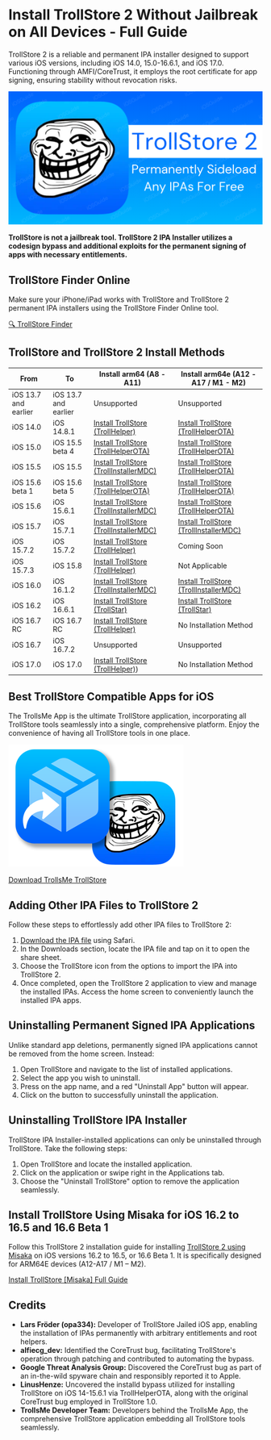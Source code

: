 # Install TrollStore 2 Without Jailbreak on All Devices - Full Guide

TrollStore 2 is a reliable and permanent IPA installer designed to support various iOS versions, including iOS 14.0, 15.0-16.6.1, and iOS 17.0. Functioning through AMFI/CoreTrust, it employs the root certificate for app signing, ensuring stability without revocation risks.

![Cover Image](https://github.com/iOSGuide/installing-trollstore/blob/main/Install%20TrollStore%202%20Without%20Jailbreak.png)

**TrollStore is not a jailbreak tool. TrollStore 2 IPA Installer utilizes a codesign bypass and additional exploits for the permanent signing of apps with necessary entitlements.**

## TrollStore Finder Online
Make sure your iPhone/iPad works with TrollStore and TrollStore 2 permanent IPA installers using the TrollStore Finder Online tool.

[🔍 TrollStore Finder](https://iexmo.com/trollstore-finder/)

## TrollStore and TrollStore 2 Install Methods 

| From                  | To                  | Install arm64 (A8 - A11)                   | Install arm64e (A12 - A17 / M1 - M2)           |
|-----------------------|---------------------|-----------------------------------|---------------------------------------|
| iOS 13.7 and earlier      | iOS  13.7 and earlier   |           Unsupported                         |        Unsupported         |
| iOS 14.0                  | iOS 14.8.1              | [Install TrollStore (TrollHelper)](https://iexmo.com/trollstore-helper/) | [Install TrollStore (TrollHelperOTA)](https://iexmo.com/trollstore-helper/) |
| iOS 15.0                  | iOS 15.5 beta 4         | [Install TrollStore (TrollHelperOTA)](https://iexmo.com/trollstore-helper/) |   [Install TrollStore (TrollHelperOTA)](https://iexmo.com/trollstore-helper/)                                    |
| iOS 15.5                  | iOS 15.5                | [Install TrollStore (TrollInstallerMDC)](https://iexmo.com/trollstore-helper/) | [Install TrollStore (TrollHelperOTA)](https://iexmo.com/trollstore-helper/) |
| iOS 15.6 beta 1           | iOS 15.6 beta 5         | [Install TrollStore (TrollHelperOTA)](https://iexmo.com/trollstore-helper/) |  [Install TrollStore (TrollHelperOTA)](https://iexmo.com/trollstore-helper/)                                     |
| iOS 15.6                  | iOS 15.6.1              | [Install TrollStore (TrollInstallerMDC)](https://iexmo.com/trollstore-helper/) | [Install TrollStore (TrollHelperOTA)](https://iexmo.com/trollstore-helper/) |
| iOS 15.7                  | iOS 15.7.1              | [Install TrollStore (TrollInstallerMDC)](https://iexmo.com/trollstore-helper/) |  [Install TrollStore (TrollInstallerMDC)](https://iexmo.com/trollstore-helper/)                                  |
| iOS 15.7.2               | iOS 15.7.2              | [Install TrollStore (TrollHelper)](https://iexmo.com/trollstore-helper/) | Coming Soon                            |
| iOS 15.7.3               | iOS 15.8                | [Install TrollStore (TrollHelper)](https://iexmo.com/trollstore-helper/) | Not Applicable                        |
| iOS 16.0                  | iOS 16.1.2              | [Install TrollStore (TrollInstallerMDC)](https://iexmo.com/trollstore-helper/) | [Install TrollStore (TrollInstallerMDC)](https://iexmo.com/trollstore-helper/)                         |
| iOS 16.2               | iOS 16.6.1                | [Install TrollStore (TrollStar)](https://github.com/iOSGuide/installing-trollstore-trollstar/) | [Install TrollStore (TrollStar)](https://github.com/iOSGuide/installing-trollstore-trollstar/) |
| iOS 16.7 RC               | iOS 16.7 RC               | [Install TrollStore (TrollHelper)](https://iexmo.com/trollstore-helper/) | No Installation Method                        |
| iOS 16.7                  | iOS 16.7.2              |           Unsupported                         |        Unsupported         |
| iOS 17.0                  | iOS 17.0                | [Install TrollStore (TrollHelper)](https://iexmo.com/trollstore-helper/)) | No Installation Method                 |

## Best TrollStore Compatible Apps for iOS

The TrollsMe App is the ultimate TrollStore application, incorporating all TrollStore tools seamlessly into a single, comprehensive platform. Enjoy the convenience of having all TrollStore tools in one place.

![TrollsMe Icon](https://github.com/iOSGuide/installing-trollstore/blob/main/TrollsMe%20TrollStore%20IPA%20Installer.png)

[Download TrollsMe TrollStore](https://iospack.com/apps/trollsme-trollstore/)

## Adding Other IPA Files to TrollStore 2

Follow these steps to effortlessly add other IPA files to TrollStore 2:

1. [Download the IPA file](https://iospack.com/apps/trollsme-trollstore/) using Safari.
2. In the Downloads section, locate the IPA file and tap on it to open the share sheet.
3. Choose the TrollStore icon from the options to import the IPA into TrollStore 2.
4. Once completed, open the TrollStore 2 application to view and manage the installed IPAs. Access the home screen to conveniently launch the installed IPA apps.

## Uninstalling Permanent Signed IPA Applications

Unlike standard app deletions, permanently signed IPA applications cannot be removed from the home screen. Instead:

1. Open TrollStore and navigate to the list of installed applications.
2. Select the app you wish to uninstall.
3. Press on the app name, and a red "Uninstall App" button will appear.
4. Click on the button to successfully uninstall the application.

## Uninstalling TrollStore IPA Installer

TrollStore IPA Installer-installed applications can only be uninstalled through TrollStore. Take the following steps:

1. Open TrollStore and locate the installed application.
2. Click on the application or swipe right in the Applications tab.
3. Choose the "Uninstall TrollStore" option to remove the application seamlessly.

## Install TrollStore Using Misaka for iOS 16.2 to 16.5 and 16.6 Beta 1

Follow this TrollStore 2 installation guide for installing [TrollStore 2 using Misaka](https://iexmo.com/updates/trollstore/) on iOS versions 16.2 to 16.5, or 16.6 Beta 1. It is specifically designed for ARM64E devices (A12-A17 / M1 – M2).

[Install TrollStore [Misaka] Full Guide](https://github.com/iOSGuide/installing-trollstore-misaka)

## Credits

- **Lars Fröder (opa334):** Developer of TrollStore Jailed iOS app, enabling the installation of IPAs permanently with arbitrary entitlements and root helpers.
- **alfiecg_dev:** Identified the CoreTrust bug, facilitating TrollStore's operation through patching and contributed to automating the bypass.
- **Google Threat Analysis Group:** Discovered the CoreTrust bug as part of an in-the-wild spyware chain and responsibly reported it to Apple.
- **LinusHenze:** Uncovered the installd bypass utilized for installing TrollStore on iOS 14-15.6.1 via TrollHelperOTA, along with the original CoreTrust bug employed in TrollStore 1.0.
- **TrollsMe Developer Team:** Developers behind the TrollsMe App, the comprehensive TrollStore application embedding all TrollStore tools seamlessly.
